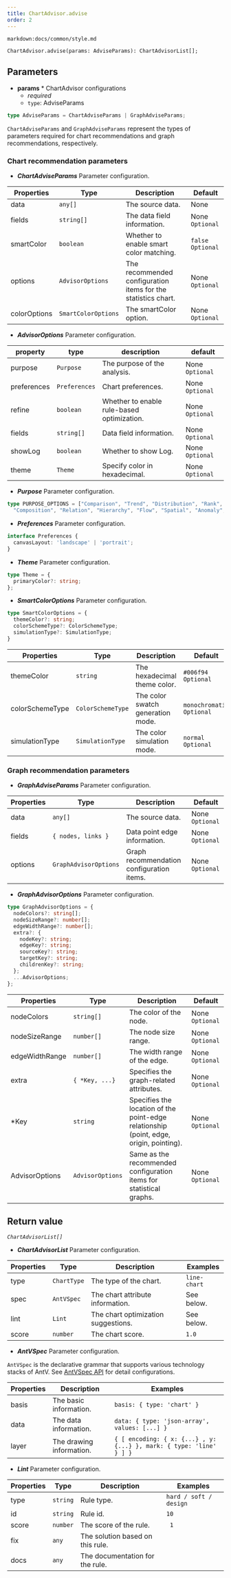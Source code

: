 ```yaml
---
title: ChartAdvisor.advise
order: 2
---
```


`markdown:docs/common/style.md`



```sign
ChartAdvisor.advise(params: AdviseParams): ChartAdvisorList[];
```

## Parameters

* **params** * ChartAdvisor configurations
  * _required_
  * `type`: AdviseParams

```ts
type AdviseParams = ChartAdviseParams | GraphAdviseParams;
```

`ChartAdviseParams` and `GraphAdviseParams` represent the types of parameters required for chart recommendations and graph recommendations, respectively.

### Chart recommendation parameters

* ***ChartAdviseParams*** Parameter configuration.

| Properties | Type | Description | Default |  
| ----| ---- | ---- | -----|
| data | `any[]` | The source data. | None |
| fields | `string[]` | The data field information. | None `Optional` |
| smartColor | `boolean` | Whether to enable smart color matching. | `false` `Optional` | 
| options | `AdvisorOptions` | The recommended configuration items for the statistics chart. | None `Optional` |
| colorOptions | `SmartColorOptions` | The smartColor option. | None `Optional` | 

* ***AdvisorOptions*** Parameter configuration.

| property | type | description | default |  
| ----| ---- | ---- | -----|
| purpose | `Purpose` | The purpose of the analysis. | None `Optional` |
| preferences | `Preferences` | Chart preferences. | None `Optional` |
| refine | `boolean` | Whether to enable rule-based optimization. | None `Optional` | 
| fields | `string[]` | Data field information. | None `Optional` | 
| showLog | `boolean` | Whether to show Log. | None `Optional` |
| theme | `Theme` | Specify color in hexadecimal. | None `Optional` |

* ***Purpose*** Parameter configuration.

```ts
type PURPOSE_OPTIONS = ["Comparison", "Trend", "Distribution", "Rank", "Proportion", 
  "Composition", "Relation", "Hierarchy", "Flow", "Spatial", "Anomaly", "Value"];
```

* ***Preferences*** Parameter configuration.

```ts
interface Preferences {
  canvasLayout: 'landscape' | 'portrait';
}
```

* ***Theme*** Parameter configuration.

```ts
type Theme = {
  primaryColor?: string;
};
```

* ***SmartColorOptions*** Parameter configuration.

```ts
type SmartColorOptions = {
  themeColor?: string;
  colorSchemeType?: ColorSchemeType;
  simulationType?: SimulationType;
}
```

| Properties | Type | Description | Default |  
| ----| ---- | ---- | -----|
| themeColor | `string` | The hexadecimal theme color. | `#006f94` `Optional` |
| colorSchemeType | `ColorSchemeType` | The color swatch generation mode. | `monochromatic` `Optional` |
| simulationType | `SimulationType` | The color simulation mode. | `normal` `Optional` |

### Graph recommendation parameters

* ***GraphAdviseParams*** Parameter configuration.

| Properties | Type | Description | Default |  
| ----| ---- | ---- | -----|
| data | `any[]` | The source data. | None `Optional` |
| fields | `{ nodes, links }` | Data point edge information. | None `Optional` |
| options | `GraphAdvisorOptions` | Graph recommendation configuration items. | None `Optional` |

* ***GraphAdvisorOptions*** Parameter configuration.

```ts
type GraphAdvisorOptions = {
  nodeColors?: string[];
  nodeSizeRange?: number[];
  edgeWidthRange?: number[];
  extra?: {
    nodeKey?: string;
    edgeKey?: string;
    sourceKey?: string;
    targetKey?: string;
    childrenKey?: string;
  };
  ...AdvisorOptions;
};
```

| Properties | Type | Description | Default |  
| ----| ---- | ---- | -----|
| nodeColors | `string[]` | The color of the node. | None `Optional` |
| nodeSizeRange | `number[]` | The node size range. | None `Optional` | 
| edgeWidthRange | `number[]` | The width range of the edge. |None `Optional` |
| extra | `{ *Key, ...}` | Specifies the graph-related attributes. | None `Optional` |
| *Key | `string` | Specifies the location of the point-edge relationship (point, edge, origin, pointing). | None `Optional` |
| AdvisorOptions | `AdvisorOptions` | Same as the recommended configuration items for statistical graphs. | None `Optional` |



## Return value

*`ChartAdvisorList[]`* 

* ***ChartAdvisorList*** Parameter configuration.

| Properties | Type | Description | Examples |  
| ----| ---- | ---- | -----|
| type | `ChartType` | The type of the chart. | `line-chart` |
| spec | `AntVSpec` | The chart attribute information. | See below. |
| lint | `Lint` | The chart optimization suggestions. | See below. |
| score | `number` | The chart score. | `1.0` |

* ***AntVSpec*** Parameter configuration.

`AntVSpec` is the declarative grammar that supports various technology stacks of AntV. 
See [AntVSpec API](https://github.com/antvis/antv-spec/blob/master/API.md) for detail configurations.

| Properties | Description | Examples |  
| ----| ---- | -----|
| basis | The basic information. | `basis: { type: 'chart' }` |
| data | The data information. | `data: { type: 'json-array', values: [...] }` |
| layer | The drawing information. | `{ [ encoding: { x: {...} , y:{...} }, mark: { type: 'line' } ] }` |


* ***Lint*** Parameter configuration.


| Properties | Type | Description | Examples |  
| ----| ---- | ---- | -----|
| type | `string` | Rule type. | `hard / soft / design` |
| id | `string` | Rule id. | `10` |
| score | `number` | The score of the rule. | ` 1` |
| fix | `any` | The solution based on this rule. | |
| docs | `any` | The documentation for the rule. | |




